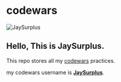 # codewars
![JaySurplus](https://avatars0.githubusercontent.com/u/1681910?v=3&s=460)

Hello, This is JaySurplus.
---

This repo stores all my [codewars](http://www.codewars.com) practices.

my codewars username is [**JaySurplus**](http://www.codewars.com/users/JaySurplus).